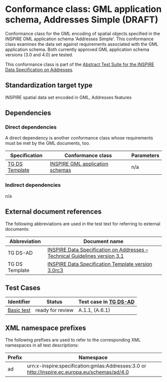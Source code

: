# Conformance class: GML application schema, Addresses Simple (DRAFT)

Conformance class for the GML encoding of spatial objects specified in the INSPIRE GML application schema 'Addresses Simple'. This conformance class examines the data set against requirements associated with the GML application schema. Both currently approved GML application schema versions (3.0 and 4.0) are tested.

This conformance class is part of the [Abstract Test Suite for the INSPIRE Data Specification on Addresses](http://inspire.ec.europa.eu/id/ats/data-ad/3.1).

## Standardization target type

INSPIRE spatial data set encoded in GML, Addresses features

## Dependencies

### Direct dependencies

A direct dependency is another conformance class whose requirements must be met by the GML documents, too.

| Specification | Conformance class | Parameters | 
| ------------- | ----------------- | ---------- |
| [TG DS Template](#ref_TG_DS_tmpl) | [INSPIRE GML application schemas](http://inspire.ec.europa.eu/id/ats/data/3.0rc3/schemas) | n/a |

### Indirect dependencies

n/a
 
## External document references

The following abbreviations are used in the test text for referring to external documents:

Abbreviation                     | Document name
-------------------------------- | --------------------------------------------------
TG DS-AD <a name="ref_TG_DS_AD"></a>   | [INSPIRE Data Specification on Addresses – Technical Guidelines version 3.1](http://inspire.ec.europa.eu/documents/Data_Specifications/INSPIRE_DataSpecification_AD_v3.1.pdf)
TG DS Template <a name="ref_TG_DS_tmpl"></a>   | [INSPIRE Data Specification Template version 3.0rc3](http://inspire.jrc.ec.europa.eu/documents/Data_Specifications/INSPIRE_DataSpecification_Template_v3.0rc3.pdf)

## Test Cases

| Identifier                                                        | Status   | Test case in [TG DS-AD](#ref_TG_DS_AD)  |
| ----------------------------------------------------------------- | -------- | ------------ |
| [Basic test](http://inspire.ec.europa.eu/id/ats/data-ad/3.1/ad-gml/basic)  | ready for review  | A.1.1, (A.6.1)  |

## XML namespace prefixes <a name="namespaces"></a>

The following prefixes are used to refer to the corresponding XML namespaces in all test descriptions:

Prefix         | Namespace
-------------- | -------------------------------------------------
ad             | urn:x-inspire:specification:gmlas:Addresses:3.0 or http://inspire.ec.europa.eu/schemas/ad/4.0
